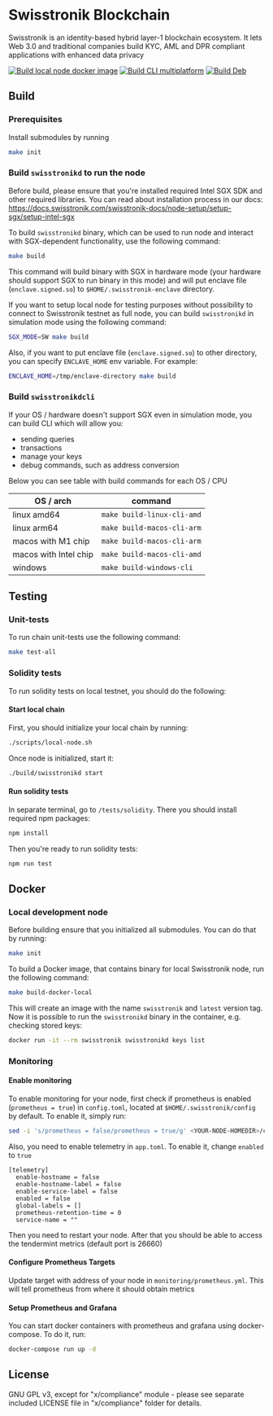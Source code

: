 # Swisstronik Blockchain

Swisstronik is an identity-based hybrid layer-1 blockchain ecosystem. 
It lets Web 3.0 and traditional companies build KYC, AML and DPR compliant applications with enhanced data privacy

[![Build local node docker image](https://github.com/SigmaGmbH/swisstronik-chain/actions/workflows/docker-local.yml/badge.svg)](https://github.com/SigmaGmbH/swisstronik-chain/actions/workflows/docker-local.yml)
[![Build CLI multiplatform](https://github.com/SigmaGmbH/swisstronik-chain/actions/workflows/build-ci-multiplatform.yml/badge.svg)](https://github.com/SigmaGmbH/swisstronik-chain/actions/workflows/build-ci-multiplatform.yml)
[![Build Deb](https://github.com/SigmaGmbH/swisstronik-chain/actions/workflows/build-deb.yml/badge.svg)](https://github.com/SigmaGmbH/swisstronik-chain/actions/workflows/build-deb.yml)

## Build

### Prerequisites

Install submodules by running
```sh 
make init 
```

### Build `swisstronikd` to run the node

Before build, please ensure that you're installed required Intel SGX SDK and other required libraries. You can read about installation process in our docs: https://docs.swisstronik.com/swisstronik-docs/node-setup/setup-sgx/setup-intel-sgx

To build `swisstronikd` binary, which can be used to run node and interact with SGX-dependent functionality, use the following command:
```sh
make build
```

This command will build binary with SGX in hardware mode (your hardware should support SGX to run binary in this mode) and will put enclave file (`enclave.signed.so`) to `$HOME/.swisstronik-enclave` directory. 

If you want to setup local node for testing purposes without possibility to connect to Swisstronik testnet as full node, you can build `swisstronikd` in simulation mode using the following command:
```sh
SGX_MODE=SW make build
```

Also, if you want to put enclave file (`enclave.signed.so`) to other directory, you can specify `ENCLAVE_HOME` env variable. For example:
```sh
ENCLAVE_HOME=/tmp/enclave-directory make build
```

### Build `swisstronikdcli`

If your OS / hardware doesn't support SGX even in simulation mode, you can build CLI which will allow you:
- sending queries
- transactions
- manage your keys 
- debug commands, such as address conversion 

Below you can see table with build commands for each OS / CPU

| OS / arch             | command                     |
|-----------------------|-----------------------------|
| linux amd64           | `make build-linux-cli-amd`  |
| linux arm64           | `make build-macos-cli-arm`  |
| macos with M1 chip    | `make build-macos-cli-arm`  |
| macos with Intel chip | `make build-macos-cli-amd`  |
| windows               | `make build-windows-cli`    |

## Testing

### Unit-tests
To run chain unit-tests use the following command:
```sh
make test-all
```

### Solidity tests
To run solidity tests on local testnet, you should do the following:

#### Start local chain
First, you should initialize your local chain by running:
```sh
./scripts/local-node.sh
```

Once node is initialized, start it:
```sh
./build/swisstronikd start
```

#### Run solidity tests
In separate terminal, go to `/tests/solidity`. There you should install required npm packages:
```sh
npm install
```

Then you're ready to run solidity tests:
```sh
npm run test
```

## Docker

### Local development node
Before building ensure that you initialized all submodules. You can do that by running:
```sh
make init
```

To build a Docker image, that contains binary for local Swisstronik node, run the following command:
```sh
make build-docker-local
```
This will create an image with the name `swisstronik` and `latest` version tag. Now it is possible to run the `swisstronikd` binary in the container, 
e.g. checking stored keys:
```sh
docker run -it --rm swisstronik swisstronikd keys list
```

### Monitoring

#### Enable monitoring
To enable monitoring for your node, first check if prometheus is enabled (`prometheus = true`) in `config.toml`,
located at `$HOME/.swisstronik/config` by default. To enable it, simply run:
```sh
sed -i 's/prometheus = false/prometheus = true/g' <YOUR-NODE-HOMEDIR>/config/config.toml
```
Also, you need to enable telemetry in `app.toml`. To enable it, change `enabled` to `true` 
```
[telemetry]
  enable-hostname = false
  enable-hostname-label = false
  enable-service-label = false
  enabled = false 
  global-labels = []
  prometheus-retention-time = 0
  service-name = ""
```

Then you need to restart your node. After that you should be able to access the tendermint metrics (default port is 26660)

#### Configure Prometheus Targets
Update target with address of your node in `monitoring/prometheus.yml`. This will tell prometheus from where it should obtain metrics

#### Setup Prometheus and Grafana
You can start docker containers with prometheus and grafana using docker-compose. To do it, run:
```sh
docker-compose run up -d
```


## License

GNU GPL v3, except for "x/compliance" module - please see separate included LICENSE file in "x/compliance" folder for details.
